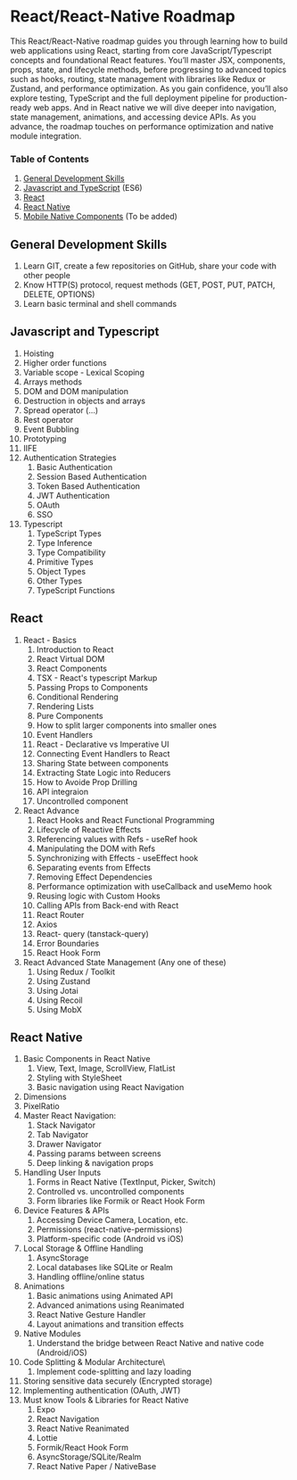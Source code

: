# React/React-Native Roadmap

This React/React-Native roadmap guides you through learning how to build web applications using React, starting from core JavaScript/Typescript concepts and foundational React features. You’ll master JSX, components, props, state, and lifecycle methods, before progressing to advanced topics such as hooks, routing, state management with libraries like Redux or Zustand, and performance optimization. As you gain confidence, you’ll also explore testing, TypeScript and the full deployment pipeline for production-ready web apps. And in React native we will dive deeper into navigation, state management, animations, and accessing device APIs. As you advance, the roadmap touches on performance optimization and native module integration.


 ### Table of Contents

 1. [General Development Skills](#general-development-skills)
 2. [Javascript and TypeScript](#javascript-and-typescript) (ES6)
 3. [React](#react)
 4. [React Native](#react-native)
 5. [Mobile Native Components](#mobile-native-components)  (To be added) 

## General Development Skills
 1. Learn GIT, create a few repositories on GitHub, share your code with other people
 2. Know HTTP(S) protocol, request methods (GET, POST, PUT, PATCH, DELETE, OPTIONS)
 3. Learn basic terminal and shell commands

## Javascript and Typescript
 1. Hoisting
 2. Higher order functions
 3. Variable scope - Lexical Scoping
 4. Arrays methods  
 5. DOM and DOM manipulation
 6. Destruction in objects and arrays
 7. Spread operator (...)
 8. Rest operator
 9. Event Bubbling
 10. Prototyping
 11. IIFE
 12. Authentication Strategies
     1. Basic Authentication 
     2. Session Based Authentication
     3. Token Based Authentication
     4. JWT Authentication
     5. OAuth
     6. SSO
 13. Typescript
     1. TypeScript Types 
     2. Type Inference
     3. Type Compatibility 
     4. Primitive Types 
     5. Object Types
     6. Other Types
     7. TypeScript Functions

## React 
1. React - Basics
    1. Introduction to React
    2. React Virtual DOM
    3. React Components
    4. TSX - React's typescript Markup
    5. Passing Props to Components
    6. Conditional Rendering
    7. Rendering Lists
    8. Pure Components
    9. How to split larger components into     smaller ones
    10. Event Handlers
    11. React - Declarative vs Imperative UI
    12. Connecting Event Handlers to React
    13. Sharing State between components
    14. Extracting State Logic into Reducers
    15. How to Avoide Prop Drilling 
    16. API integraion
    17. Uncontrolled component
2. React Advance
    1. React Hooks and React Functional Programming
    2. Lifecycle of Reactive Effects
    3. Referencing values with Refs - useRef hook
    4. Manipulating the DOM with Refs
    5. Synchronizing with Effects - useEffect hook
    6. Separating events from Effects
    7. Removing Effect Dependencies
    8. Performance optimization with useCallback and useMemo hook
    9. Reusing logic with Custom Hooks
    10. Calling APIs from Back-end with React
    11. React Router 
    12. Axios 
    13. React- query (tanstack-query)
    14. Error Boundaries
    15. React Hook Form
3. React Advanced State Management (Any one of these)
    1.  Using Redux / Toolkit
    2.  Using Zustand
    3.  Using Jotai
    4.  Using Recoil
    5.  Using MobX
## React Native
1. Basic Components in React Native
    1. View, Text, Image, ScrollView, FlatList
    2. Styling with StyleSheet
    3. Basic navigation using React Navigation
 2. Dimensions
 3. PixelRatio
 4. Master React Navigation:
    1. Stack Navigator
    2. Tab Navigator
    3. Drawer Navigator
    4. Passing params between screens
    5. Deep linking & navigation props
 5. Handling User Inputs
    1. Forms in React Native (TextInput, Picker, Switch)
    2. Controlled vs. uncontrolled components
    3. Form libraries like Formik or React Hook Form
 6. Device Features & APIs
    1. Accessing Device Camera, Location, etc.
    2. Permissions (react-native-permissions)
    3. Platform-specific code (Android vs iOS)
 7. Local Storage & Offline Handling
    1. AsyncStorage
    2. Local databases like SQLite or Realm
    3. Handling offline/online status
 8. Animations
    1. Basic animations using Animated API
    2. Advanced animations using Reanimated
    3. React Native Gesture Handler
    4. Layout animations and transition effects
 9. Native Modules
    1. Understand the bridge between React Native and native code (Android/iOS)
 10. Code Splitting & Modular Architecture\
     1. Implement code-splitting and lazy loading
 11. Storing sensitive data securely (Encrypted storage)
 12. Implementing authentication (OAuth, JWT)
 13. Must know Tools & Libraries for React Native
     1. Expo
     2. React Navigation
     3. React Native Reanimated
     4. Lottie
     5. Formik/React Hook Form
     6. AsyncStorage/SQLite/Realm
     7. React Native Paper / NativeBase
